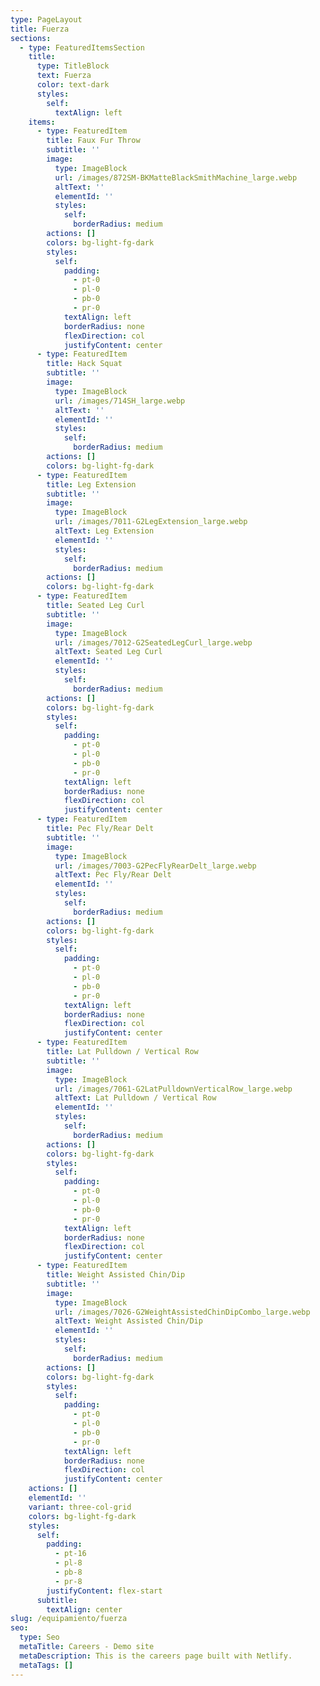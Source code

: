 ```yaml
---
type: PageLayout
title: Fuerza
sections:
  - type: FeaturedItemsSection
    title:
      type: TitleBlock
      text: Fuerza
      color: text-dark
      styles:
        self:
          textAlign: left
    items:
      - type: FeaturedItem
        title: Faux Fur Throw
        subtitle: ''
        image:
          type: ImageBlock
          url: /images/872SM-BKMatteBlackSmithMachine_large.webp
          altText: ''
          elementId: ''
          styles:
            self:
              borderRadius: medium
        actions: []
        colors: bg-light-fg-dark
        styles:
          self:
            padding:
              - pt-0
              - pl-0
              - pb-0
              - pr-0
            textAlign: left
            borderRadius: none
            flexDirection: col
            justifyContent: center
      - type: FeaturedItem
        title: Hack Squat
        subtitle: ''
        image:
          type: ImageBlock
          url: /images/714SH_large.webp
          altText: ''
          elementId: ''
          styles:
            self:
              borderRadius: medium
        actions: []
        colors: bg-light-fg-dark
      - type: FeaturedItem
        title: Leg Extension
        subtitle: ''
        image:
          type: ImageBlock
          url: /images/7011-G2LegExtension_large.webp
          altText: Leg Extension
          elementId: ''
          styles:
            self:
              borderRadius: medium
        actions: []
        colors: bg-light-fg-dark
      - type: FeaturedItem
        title: Seated Leg Curl
        subtitle: ''
        image:
          type: ImageBlock
          url: /images/7012-G2SeatedLegCurl_large.webp
          altText: Seated Leg Curl
          elementId: ''
          styles:
            self:
              borderRadius: medium
        actions: []
        colors: bg-light-fg-dark
        styles:
          self:
            padding:
              - pt-0
              - pl-0
              - pb-0
              - pr-0
            textAlign: left
            borderRadius: none
            flexDirection: col
            justifyContent: center
      - type: FeaturedItem
        title: Pec Fly/Rear Delt
        subtitle: ''
        image:
          type: ImageBlock
          url: /images/7003-G2PecFlyRearDelt_large.webp
          altText: Pec Fly/Rear Delt
          elementId: ''
          styles:
            self:
              borderRadius: medium
        actions: []
        colors: bg-light-fg-dark
        styles:
          self:
            padding:
              - pt-0
              - pl-0
              - pb-0
              - pr-0
            textAlign: left
            borderRadius: none
            flexDirection: col
            justifyContent: center
      - type: FeaturedItem
        title: Lat Pulldown / Vertical Row
        subtitle: ''
        image:
          type: ImageBlock
          url: /images/7061-G2LatPulldownVerticalRow_large.webp
          altText: Lat Pulldown / Vertical Row
          elementId: ''
          styles:
            self:
              borderRadius: medium
        actions: []
        colors: bg-light-fg-dark
        styles:
          self:
            padding:
              - pt-0
              - pl-0
              - pb-0
              - pr-0
            textAlign: left
            borderRadius: none
            flexDirection: col
            justifyContent: center
      - type: FeaturedItem
        title: Weight Assisted Chin/Dip
        subtitle: ''
        image:
          type: ImageBlock
          url: /images/7026-G2WeightAssistedChinDipCombo_large.webp
          altText: Weight Assisted Chin/Dip
          elementId: ''
          styles:
            self:
              borderRadius: medium
        actions: []
        colors: bg-light-fg-dark
        styles:
          self:
            padding:
              - pt-0
              - pl-0
              - pb-0
              - pr-0
            textAlign: left
            borderRadius: none
            flexDirection: col
            justifyContent: center
    actions: []
    elementId: ''
    variant: three-col-grid
    colors: bg-light-fg-dark
    styles:
      self:
        padding:
          - pt-16
          - pl-8
          - pb-8
          - pr-8
        justifyContent: flex-start
      subtitle:
        textAlign: center
slug: /equipamiento/fuerza
seo:
  type: Seo
  metaTitle: Careers - Demo site
  metaDescription: This is the careers page built with Netlify.
  metaTags: []
---
```

